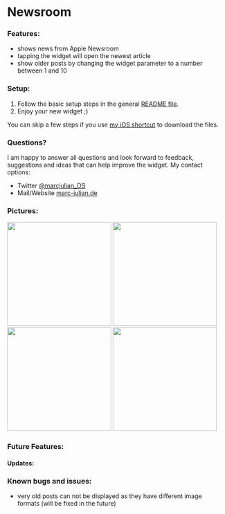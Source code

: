 # Newsroom

### Features:
- shows news from Apple Newsroom
- tapping the widget will open the newest article
- show older posts by changing the widget parameter to a number between 1 and 10

### Setup:
1. Follow the basic setup steps in the general <a href="https://github.com/marcjulianschwarz/scriptable-widgets/blob/main/README.md">README file</a>.
2. Enjoy your new widget ;)

You can skip a few steps if you use <a href="https://www.icloud.com/shortcuts/6ed2c6905d664447888fb5b4b10b92b9">my iOS shortcut</a> to download the files.

### Questions?
I am happy to answer all questions and look forward to feedback, suggestions and ideas that can help improve the widget.
My contact options:
- Twitter <a href="https://twitter.com/marcjulian_DS">@marcjulian_DS</a>
- Mail/Website <a href="https://www.marc-julian.de/">marc-julian.de</a>

### Pictures:

<div>
  <img src = "https://github.com/marcjulianschwarz/scriptable-widgets/blob/main/newsroom/images/IMG_2361.jpg" width=240px>
  <img src = "https://github.com/marcjulianschwarz/scriptable-widgets/blob/main/newsroom/images/IMG_2362.jpg" width=240px>
  <img src = "https://github.com/marcjulianschwarz/scriptable-widgets/blob/main/newsroom/images/IMG_2363.jpeg" width=240px>
  <img src = "https://github.com/marcjulianschwarz/scriptable-widgets/blob/main/newsroom/images/IMG_2364.jpg" width=240px>
</div>


### Future Features:

#### Updates:

### Known bugs and issues:
- very old posts can not be displayed as they have different image formats (will be fixed in the future)
